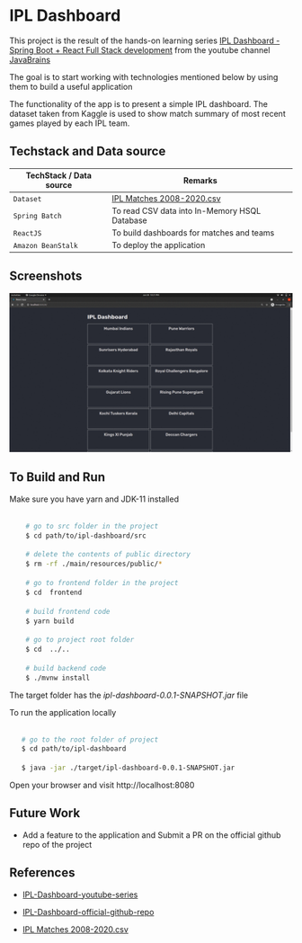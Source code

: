 # IPL Dashboard 

This project is the result of the hands-on learning series [IPL Dashboard - Spring Boot + React Full Stack development](https://www.youtube.com/playlist?list=PLqq-6Pq4lTTa8V613TZhGq4o8hSgkMGQ0) from the youtube channel [JavaBrains](https://www.youtube.com/c/JavaBrainsChannel) 


The goal is to start working with technologies mentioned below by using them to build a useful application

The functionality of the app is to present a simple IPL dashboard. The dataset taken from Kaggle is used to 
show match summary of most recent games played by each IPL team.


## Techstack and Data source


| TechStack / Data source | Remarks                                                                                                                        | 
|-------------------------|--------------------------------------------------------------------------------------------------------------------------------|
| `Dataset`               | [IPL Matches 2008-2020.csv](https://www.kaggle.com/patrickb1912/ipl-complete-dataset-20082020?select=IPL+Matches+2008-2020.csv) |
| `Spring Batch`          | To read CSV data into In-Memory HSQL Database                                                                                  |
| `ReactJS`               | To build dashboards for matches and teams                                                                                      |
| `Amazon BeanStalk`      | To deploy the application                                                                                                      |



## Screenshots 


![Application](./screenshot.gif)



## To Build and Run 


Make sure you have yarn and JDK-11 installed 



```bash

    # go to src folder in the project
    $ cd path/to/ipl-dashboard/src 

    # delete the contents of public directory
    $ rm -rf ./main/resources/public/* 

    # go to frontend folder in the project 
    $ cd  frontend  

    # build frontend code  
    $ yarn build 

    # go to project root folder 
    $ cd  ../.. 

    # build backend code 
    $ ./mvnw install  

```

The target folder has the *ipl-dashboard-0.0.1-SNAPSHOT.jar* file


To run the application locally

```bash

   # go to the root folder of project 
   $ cd path/to/ipl-dashboard

   $ java -jar ./target/ipl-dashboard-0.0.1-SNAPSHOT.jar 

```

Open your browser and visit http://localhost:8080


## Future Work 

* Add a feature to the application and Submit a PR on the official github repo of the project 



## References


* [IPL-Dashboard-youtube-series](https://www.youtube.com/playlist?list=PLqq-6Pq4lTTa8V613TZhGq4o8hSgkMGQ0)

* [IPL-Dashboard-official-github-repo](https://github.com/koushikkothagal/ipl-dashboard)

* [IPL Matches 2008-2020.csv](https://www.kaggle.com/patrickb1912/ipl-complete-dataset-20082020?select=IPL+Matches+2008-2020.csv)

